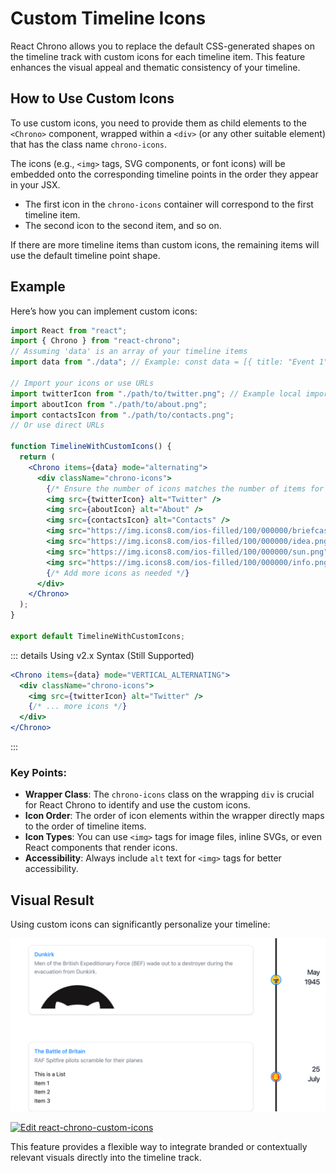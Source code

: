 # Custom Timeline Icons

React Chrono allows you to replace the default CSS-generated shapes on the timeline track with custom icons for each timeline item. This feature enhances the visual appeal and thematic consistency of your timeline.

## How to Use Custom Icons

To use custom icons, you need to provide them as child elements to the `<Chrono>` component, wrapped within a `<div>` (or any other suitable element) that has the class name `chrono-icons`.

The icons (e.g., `<img>` tags, SVG components, or font icons) will be embedded onto the corresponding timeline points in the order they appear in your JSX.

- The first icon in the `chrono-icons` container will correspond to the first timeline item.
- The second icon to the second item, and so on.

If there are more timeline items than custom icons, the remaining items will use the default timeline point shape.

## Example

Here’s how you can implement custom icons:

```jsx
import React from "react";
import { Chrono } from "react-chrono";
// Assuming 'data' is an array of your timeline items
import data from "./data"; // Example: const data = [{ title: "Event 1" }, { title: "Event 2" }, ...];

// Import your icons or use URLs
import twitterIcon from "./path/to/twitter.png"; // Example local import
import aboutIcon from "./path/to/about.png";
import contactsIcon from "./path/to/contacts.png";
// Or use direct URLs

function TimelineWithCustomIcons() {
  return (
    <Chrono items={data} mode="alternating">
      <div className="chrono-icons">
        {/* Ensure the number of icons matches the number of items for full customization */}
        <img src={twitterIcon} alt="Twitter" />
        <img src={aboutIcon} alt="About" />
        <img src={contactsIcon} alt="Contacts" />
        <img src="https://img.icons8.com/ios-filled/100/000000/briefcase.png" alt="Briefcase" />
        <img src="https://img.icons8.com/ios-filled/100/000000/idea.png" alt="Idea" />
        <img src="https://img.icons8.com/ios-filled/100/000000/sun.png" alt="Sun" />
        <img src="https://img.icons8.com/ios-filled/100/000000/info.png" alt="Info" />
        {/* Add more icons as needed */}
      </div>
    </Chrono>
  );
}

export default TimelineWithCustomIcons;
```

::: details Using v2.x Syntax (Still Supported)
```jsx
<Chrono items={data} mode="VERTICAL_ALTERNATING">
  <div className="chrono-icons">
    <img src={twitterIcon} alt="Twitter" />
    {/* ... more icons */}
  </div>
</Chrono>
```
:::

### Key Points:

-   **Wrapper Class**: The `chrono-icons` class on the wrapping `div` is crucial for React Chrono to identify and use the custom icons.
-   **Icon Order**: The order of icon elements within the wrapper directly maps to the order of timeline items.
-   **Icon Types**: You can use `<img>` tags for image files, inline SVGs, or even React components that render icons.
-   **Accessibility**: Always include `alt` text for `<img>` tags for better accessibility.

## Visual Result

Using custom icons can significantly personalize your timeline:

![custom-content-icons](custom-content-icons.png)

[![Edit react-chrono-custom-icons](https://codesandbox.io/static/img/play-codesandbox.svg)](https://codesandbox.io/s/react-chrono-custom-icons-x9s2k?fontsize=14&hidenavigation=1&theme=dark)

This feature provides a flexible way to integrate branded or contextually relevant visuals directly into the timeline track.
